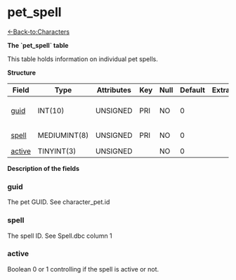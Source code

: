 # pet\_spell

[<-Back-to:Characters](database-characters.md)

**The \`pet\_spell\` table**

This table holds information on individual pet spells.

**Structure**

| Field       | Type         | Attributes | Key | Null | Default | Extra | Comment                  |
|-------------|--------------|------------|-----|------|---------|-------|--------------------------|
| [guid][1]   | INT(10)      | UNSIGNED   | PRI | NO   | 0       |       | Global Unique Identifier |
| [spell][2]  | MEDIUMINT(8) | UNSIGNED   | PRI | NO   | 0       |       | Spell Identifier         |
| [active][3] | TINYINT(3)   | UNSIGNED   |     | NO   | 0       |       |                          |

[1]: #guid
[2]: #spell
[3]: #active

**Description of the fields**

### guid

The pet GUID. See character\_pet.id

### spell

The spell ID. See Spell.dbc column 1

### active

Boolean 0 or 1 controlling if the spell is active or not.
